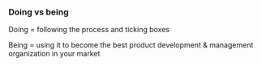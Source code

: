 ### Doing vs being

Doing = following the process and ticking boxes

Being = using it to become the best product development & management organization in your market
